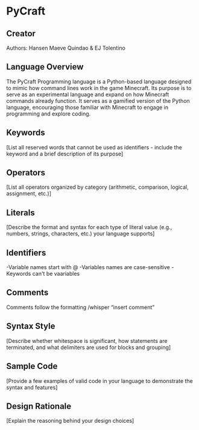 # PyCraft

## Creator

Authors: Hansen Maeve Quindao & EJ Tolentino
## Language Overview

The PyCraft Programming language is a Python-based language designed to mimic how command lines work in the game Minecraft. Its purpose is to serve as an experimental language and expand on how Minecraft commands already function. It serves as a gamified version of the Python language, encouraging those familiar with Minecraft to engage in programming and explore coding.

## Keywords

[List all reserved words that cannot be used as identifiers - include the keyword and a brief description of its purpose]

## Operators

[List all operators organized by category (arithmetic, comparison, logical, assignment, etc.)]

## Literals

[Describe the format and syntax for each type of literal value (e.g., numbers, strings, characters, etc.) your language supports]

## Identifiers

-Variable names start with @
-Variables names are case-sensitive
-Keywords can't be vaariables

## Comments

Comments follow the formatting /whisper “insert comment”

## Syntax Style

[Describe whether whitespace is significant, how statements are terminated, and what delimiters are used for blocks and grouping]

## Sample Code

[Provide a few examples of valid code in your language to demonstrate the syntax and features]

## Design Rationale

[Explain the reasoning behind your design choices]